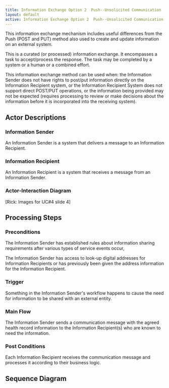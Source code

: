 ```yaml
---
title: Information Exchange Option 2  Push--Unsolicited Communication
layout: default
active: Information Exchange Option 2  Push--Unsolicited Communication
---
```


This information exchange mechanism includes useful differences from the Push (POST and PUT) method also used to create and update information on an external system. 

This is a curated (or processed) information exchange. It encompasses a task to accept/process the response. The task may be completed by a system or a human or a combined effort.

This information exchange method can be used when: the Information Sender does not have rights to post/put information directly on the Information Recipient system, or the Information Recipient System does not support direct POST/PUT operations, or the information being provided may not be expected (requires processing to review or make decisions about the information before it is incorporated into the receiving system). 

## Actor Descriptions
### Information Sender
An Information Sender is a system that delivers a message to an Information Recipient.
### Information Recipient
An Information Recipient is a system that receives a message from an Information Sender.
### Actor-Interaction Diagram
[Rick: Images for UC#4 slide 4]

## Processing Steps
### Preconditions
The Information Sender has established rules about information sharing requirements after various types of service events occur, 

The Information Sender has access to look-up digital addresses for Information Recipients or has previously been given the address information for the Information Recipient.

### Trigger
Something in the Information Sender's workflow happens to cause the need for information to be shared with an external entity.

### Main Flow
The Information Sender sends a communication message with the agreed health record information to the Information Recipient(s) who are known to need the information.

### Post Conditions
Each Information Recipient receives the communication message and processes it according to their business logic. 

## Sequence Diagram